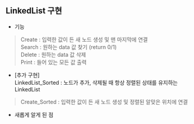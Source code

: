 LinkedList 구현
---

* 기능  
 > Create : 입력한 값이 든 새 노드 생성 및 맨 마지막에 연결  
 > Search : 원하는 data 값 찾기 (return 0/1)  
 > Delete : 원하는 data 값 삭제  
 > Print : 들어 있는 모든 값 출력  

* [추가 구현]  
 LinkedList_Sorted : 노드가 추가, 삭제될 때 항상 정렬된 상태를 유지하는 LinkedList  
 > Create_Sorted : 입력한 값이 든 새 노드 생성 및 정렬된 알맞은 위치에 연결  


* 새롭게 알게 된 점  
